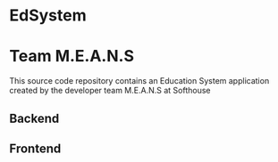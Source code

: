 # EdSystem
# Team M.E.A.N.S

This source code repository contains an Education System application created by the developer team M.E.A.N.S at Softhouse

## Backend
## Frontend